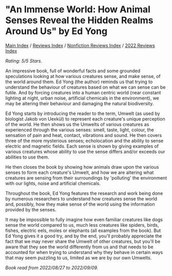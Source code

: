 # "An Immense World: How Animal Senses Reveal the Hidden Realms Around Us" by Ed Yong

[Main Index](../../../README.md) / [Reviews Index](../../README.md) / [Nonfiction Reviews Index](../README.md) / [2022 Reviews Index](README.md)

*Rating: 5/5 Stars.*

An impressive book, full of wonderful facts and some grounded speculations looking at how various creatures sense, and make sense, of the world around them. Ed Yong (the author) reminds us that trying to understand the behaviour of creatures based on what we can sense can be futile. And by forcing creatures into a human centric world (near constant lighting at night, urban noise, artificial chemicals in the environment), we may be altering their behaviour and damaging the natural biodiversity.

Ed Yong starts by introducing the reader to the term, Umwelt (as used by biologist Jakob von Uexkül) to represent each creature's unique perception of the world. He then shows us the Umwelts of various creatures as experienced through the various senses: smell, taste, light, colour, the sensation of pain and heat, contact, vibrations and sound. He then covers three of the more mysterious senses; echolocation and the ability to sense electric and magnetic fields. Each sense is shown by giving examples of various creatures whose ability to use the sense differs and/or exceeds our abilities to use them.

He then closes the book by showing how animals draw upon the various senses to form each creature's Umwelt, and how we are altering what creatures are sensing from their surroundings by 'polluting' the environment with our lights, noise and artificial chemicals.

Throughout the book, Ed Yong features the research and work being done by numerous researchers to understand how creatures sense the world and, possibly, how they make sense of the world using the information provided by the senses.

It may be impossible to fully imagine how even familiar creatures like dogs sense the world compared to us, much less creatures like spiders, birds, fishes, electric eels, moles or elephants (all examples from the book). But Ed Yong gives it a good try, and by the end, you'll probably appreciate the fact that we may never share the Umwelt of other creatures, but you'll be aware that they see the world differently from us and that needs to be accounted for when trying to understand why they behave in certain ways that may seem puzzling to us, limited as we are by our own Umwelts.

*Book read from 2022/08/27 to 2022/09/09.*
